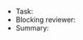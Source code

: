 - Task: <!-- task url -->
- Blocking reviewer: <!-- 當周值日生，必須 reviewed 過才可以進入測試流程，使用 @piovischioh, @LexiWu, @HsuTing, @happycat6323 -->
- Summary:
  <!--
  此次修改的目的，推薦使用 package name 各別敘述此次 package 的修改

Example:

- @meepshop/next-store: 此次修改的內容
  -->
